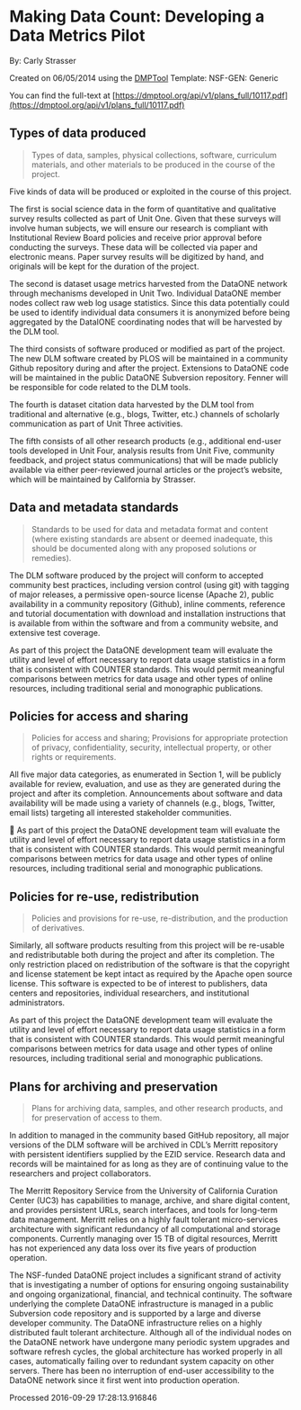 # Making Data Count: Developing a Data Metrics Pilot

By: Carly Strasser

Created on 06/05/2014 using the [DMPTool](https://dmp.cdlib.org/) Template: NSF-GEN: Generic

You can find the full-text at [https://dmptool.org/api/v1/plans_full/10117.pdf](https://dmptool.org/api/v1/plans_full/10117.pdf) 

## Types of data produced

> Types of data, samples, physical collections, software, curriculum materials, and other materials to be produced in the course of the project.

Five kinds of data will be produced or exploited in the course of this project. 

The first is social science data in the form of quantitative and qualitative survey results collected as part of Unit One. Given that these surveys will involve human subjects, we will ensure our research is compliant with Institutional Review Board policies and receive prior approval before conducting the surveys. These data will be collected via paper and electronic means. Paper survey results will be digitized by hand, and originals will be kept for the duration of the project.

The second is dataset usage metrics harvested from the DataONE network through mechanisms developed in Unit Two. Individual DataONE member nodes collect raw web log usage statistics. Since this data potentially could be used to identify individual data consumers it is anonymized before being aggregated by the DataIONE coordinating nodes that will be harvested by the DLM tool.

The third consists of software produced or modified as part of the project. The new DLM software created by PLOS will be maintained in a community Github repository during and after the project. Extensions to DataONE code will be maintained in the public DataONE Subversion repository. Fenner will be responsible for code related to the DLM tools.

The fourth is dataset citation data harvested by the DLM tool from traditional and alternative (e.g., blogs, Twitter, etc.) channels of scholarly communication as part of Unit Three activities.

The fifth consists of all other research products (e.g., additional end-user tools developed in Unit Four, analysis results from Unit Five, community feedback, and project status communications) that will be made publicly available via either peer-reviewed journal articles or the project&rsquo;s website, which will be maintained by California by Strasser.


## Data and metadata standards 

> Standards to be used for data and metadata format and content (where existing standards are absent or deemed inadequate, this should be documented along with any proposed solutions or remedies).

The DLM software produced by the project will conform to accepted community best practices, including version control (using git) with tagging of major releases, a permissive open-source license (Apache 2), public availability in a community repository (Github), inline comments, reference and tutorial documentation with download and installation instructions that is available from within the software and from a community website, and extensive test coverage.

As part of this project the DataONE development team will evaluate the utility and level of effort necessary to report data usage statistics in a form that is consistent with COUNTER standards. This would permit meaningful comparisons between metrics for data usage and other types of online resources, including traditional serial and monographic publications.


## Policies for access and sharing

> Policies for access and sharing; Provisions for appropriate protection of privacy, confidentiality, security, intellectual property, or other rights or requirements.

All five major data categories, as enumerated in Section 1, will be publicly available for review, evaluation, and use as they are generated during the project and after its completion. Announcements about software and data availability will be made using a variety of channels (e.g., blogs, Twitter, email lists) targeting all interested stakeholder communities.

 As part of this project the DataONE development team will evaluate the utility and level of effort necessary to report data usage statistics in a form that is consistent with COUNTER standards. This would permit meaningful comparisons between metrics for data usage and other types of online resources, including traditional serial and monographic publications.


## Policies for re-use, redistribution

> Policies and provisions for re-use, re-distribution, and the production of derivatives.

Similarly, all software products resulting from this project will be re-usable and redistributable both during the project and after its completion. The only restriction placed on redistribution of the software is that the copyright and license statement be kept intact as required by the Apache open source license. This software is expected to be of interest to publishers, data centers and repositories, individual researchers, and institutional administrators.

As part of this project the DataONE development team will evaluate the utility and level of effort necessary to report data usage statistics in a form that is consistent with COUNTER standards. This would permit meaningful comparisons between metrics for data usage and other types of online resources, including traditional serial and monographic publications.


## Plans for archiving and preservation

> Plans for archiving data, samples, and other research products, and for preservation of access to them.

In addition to managed in the community based GitHub repository, all major versions of the DLM software will be archived in CDL&rsquo;s Merritt repository with persistent identifiers supplied by the EZID service. Research data and records will be maintained for as long as they are of continuing value to the researchers and project collaborators.

The Merritt Repository Service from the University of California Curation Center (UC3) has capabilities to manage, archive, and share digital content, and provides persistent URLs, search interfaces, and tools for long-term data management. Merritt relies on a highly fault tolerant micro-services architecture with significant redundancy of all computational and storage components. Currently managing over 15 TB of digital resources, Merritt has not experienced any data loss over its five years of production operation.

The NSF-funded DataONE project includes a significant strand of activity that is investigating a number of options for ensuring ongoing sustainability and ongoing organizational, financial, and technical continuity. The software underlying the complete DataONE infrastructure is managed in a public Subversion code repository and is supported by a large and diverse developer community. The DataONE infrastructure relies on a highly distributed fault tolerant architecture. Although all of the individual nodes on the DataONE network have undergone many periodic system upgrades and software refresh cycles, the global architecture has worked properly in all cases, automatically failing over to redundant system capacity on other servers. There has been no interruption of end-user accessibility to the DataONE network since it first went into production operation.


Processed 2016-09-29 17:28:13.916846

